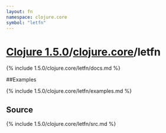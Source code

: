 ```yaml
---
layout: fn
namespace: clojure.core
symbol: "letfn"
---
```


# [Clojure 1.5.0](../../)/[clojure.core](../)/letfn

{% include 1.5.0/clojure.core/letfn/docs.md %}

##Examples

{% include 1.5.0/clojure.core/letfn/examples.md %}
## Source
{% include 1.5.0/clojure.core/letfn/src.md %}

